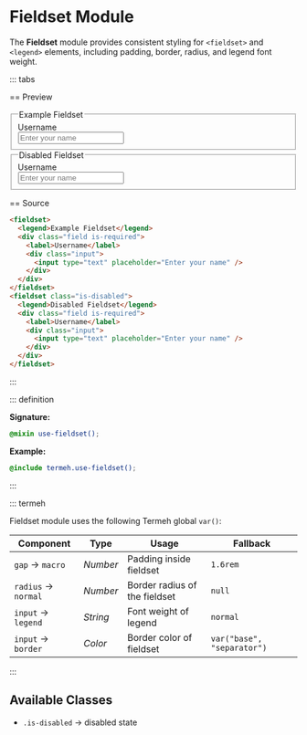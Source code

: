 # Fieldset Module

The **Fieldset** module provides consistent styling for `<fieldset>` and `<legend>` elements, including padding, border, radius, and legend font weight.

::: tabs

== Preview

<!-- markdownlint-disable MD033 -->
<Preview height="6rem">
  <div class="demo">
    <fieldset>
      <legend>Example Fieldset</legend>
      <div class="field is-required">
        <label>Username</label>
        <div class="input">
          <input type="text" placeholder="Enter your name" />
        </div>
      </div>
    </fieldset>
    <fieldset class="is-disabled">
      <legend>Disabled Fieldset</legend>
      <div class="field is-required">
        <label>Username</label>
        <div class="input">
          <input type="text" placeholder="Enter your name" />
        </div>
      </div>
    </fieldset>
  </div>
</Preview>
<!-- markdownlint-enable MD033 -->

== Source

```html
<fieldset>
  <legend>Example Fieldset</legend>
  <div class="field is-required">
    <label>Username</label>
    <div class="input">
      <input type="text" placeholder="Enter your name" />
    </div>
  </div>
</fieldset>
<fieldset class="is-disabled">
  <legend>Disabled Fieldset</legend>
  <div class="field is-required">
    <label>Username</label>
    <div class="input">
      <input type="text" placeholder="Enter your name" />
    </div>
  </div>
</fieldset>
```

:::

::: definition

**Signature:**

```scss
@mixin use-fieldset();
```

**Example:**

```scss
@include termeh.use-fieldset();
```

:::

::: termeh

Fieldset module uses the following Termeh global `var()`:

| Component           | Type     | Usage                         | Fallback                   |
| ------------------- | -------- | ----------------------------- | -------------------------- |
| `gap` → `macro`     | _Number_ | Padding inside fieldset       | `1.6rem`                   |
| `radius` → `normal` | _Number_ | Border radius of the fieldset | `null`                     |
| `input` → `legend`  | _String_ | Font weight of legend         | `normal`                   |
| `input` → `border`  | _Color_  | Border color of fieldset      | `var("base", "separator")` |

:::

## Available Classes

- `.is-disabled` → disabled state
